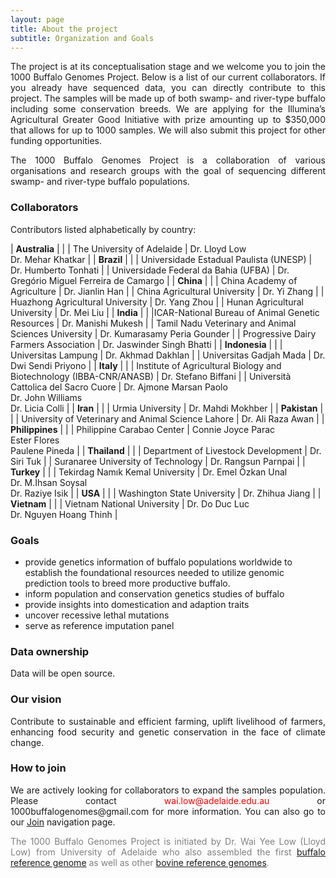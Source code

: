 ```yaml
---
layout: page
title: About the project
subtitle: Organization and Goals
---
```


<p><div style="text-align: justify">
The project is at its conceptualisation stage and we welcome you to join the 1000 Buffalo Genomes Project. Below is a list of our current collaborators. If you already have sequenced data, you can directly contribute to this project. The samples will be made up of both swamp- and river-type buffalo including some conservation breeds. We are applying for the Illumina’s Agricultural Greater Good Initiative with prize amounting up to $350,000 that allows for up to 1000 samples. We will also submit this project for other funding opportunities.
</div></p>

<p><div style="text-align: justify">
The 1000 Buffalo Genomes Project is a collaboration of various organisations and research groups with the goal of sequencing different swamp- and river-type buffalo populations.
</div></p>

### Collaborators

Contributors listed alphabetically by country: 

<!--
**Australia**\
The University of Adelaide- Dr. Lloyd Low, Dr. Mehar Khatkar\
**Brazil**\
Universidade Estadual Paulista (UNESP)- Dr. Humberto Tonhati\
Universidade Federal da Bahia (UFBA)- Dr. Gregório Miguel Ferreira de Camargo\
**China**\
China Academy of Agriculture-  Dr. Jianlin Han\
China Agricultural University- Dr. Yi Zhang\
Huazhong Agricultural University- Dr. Yang Zhou\
Hunan Agricultural University- Dr. Mei Liu\
**India**\
Tamil Nadu Veterinary and Animal Sciences University- Dr. Kumarasamy Peria Gounder\
Progressive Dairy Farmers Association- Dr. Jaswinder Singh Bhatti\
**Indonesia**\
Universitas Lampung- Dr. Akhmad Dakhlan\
Universitas Gadjah Mada- Dr. Dwi Sendi Priyono\
**Italy**\
Institute of Agricultural Biology and Biotechnology (IBBA-CNR/ANASB)- Dr. Stefano Biffani\
Università Cattolica del Sacro Cuore- Dr. Ajmone Marsan Paolo, Dr. John Williams, Dr. Licia Colli\
**Iran**\
Urmia University- Dr. Mahdi Mokhber\
**Pakistan**\
University of Veterinary and Animal Science Lahore- Dr. Ali Raza Awan\
**Philippines**\
Philippine Carabao Center- Connie Joyce Parac, Ester Flores, Paulene Pineda\
**Thailand**\
Department of Livestock Development- Dr. Siri Tuk\
Suranaree University of Technology- Dr. Rangsun Parnpai\
**Turkey**\
Tekirdag Namık Kemal University-  Dr. Emel Özkan Unal, Dr. M.İhsan Soysal, Dr. Raziye Isik\
**USA**\
Washington State University- Dr. Zhihua Jiang\
**Vietnam**\
Vietnam National University- Dr. Do Duc Luc, Dr. Nguyen Hoang Thinh
-->


| **Australia** |  |
| The University of Adelaide | Dr. Lloyd Low<br>Dr. Mehar Khatkar |
| **Brazil** |  |
| Universidade Estadual Paulista (UNESP) | Dr. Humberto Tonhati |
| Universidade Federal da Bahia (UFBA) | Dr. Gregório Miguel Ferreira de Camargo |
| **China** |  |
| China Academy of Agriculture | Dr. Jianlin Han |
| China Agricultural University | Dr. Yi Zhang |
| Huazhong Agricultural University | Dr. Yang Zhou |
| Hunan Agricultural University | Dr. Mei Liu |
| **India** |  |
|ICAR-National Bureau of Animal Genetic Resources | Dr. Manishi Mukesh |
| Tamil Nadu Veterinary and Animal Sciences University | Dr. Kumarasamy Peria Gounder |
| Progressive Dairy Farmers Association | Dr. Jaswinder Singh Bhatti |
| **Indonesia** |  |
| Universitas Lampung | Dr. Akhmad Dakhlan |
| Universitas Gadjah Mada | Dr. Dwi Sendi Priyono |
| **Italy** |  |
| Institute of Agricultural Biology and Biotechnology (IBBA-CNR/ANASB) | Dr. Stefano Biffani |
| Università Cattolica del Sacro Cuore | Dr. Ajmone Marsan Paolo<br>Dr. John Williams<br>Dr. Licia Colli |
| **Iran** |  |
| Urmia University | Dr. Mahdi Mokhber |
| **Pakistan** |  |
| University of Veterinary and Animal Science Lahore | Dr. Ali Raza Awan |
| **Philippines** |  |
| Philippine Carabao Center | Connie Joyce Parac<br>Ester Flores<br>Paulene Pineda |
| **Thailand** |  |
| Department of Livestock Development | Dr. Siri Tuk |
| Suranaree University of Technology | Dr. Rangsun Parnpai |
| **Turkey** |  |
| Tekirdag Namık Kemal University | Dr. Emel Özkan Unal<br>Dr. M.İhsan Soysal<br>Dr. Raziye Isik |
| **USA** |  |
| Washington State University | Dr. Zhihua Jiang |
| **Vietnam** |  |
| Vietnam National University | Dr. Do Duc Luc<br>Dr. Nguyen Hoang Thinh |



### Goals

- provide genetics information of buffalo populations worldwide to establish the foundational resources needed to utilize genomic prediction tools to breed more productive buffalo.
- inform population and conservation genetics studies of buffalo
- provide insights into domestication and adaption traits
- uncover recessive lethal mutations
- serve as reference imputation panel

### Data ownership

<div style="text-align: justify">
Data will be open source.
</div>

### Our vision

<div style="text-align: justify">
Contribute to sustainable and efficient farming, uplift livelihood of farmers, enhancing food security and genetic conservation in the face of climate change.
</div>

### How to join

<div style="text-align: justify">
We are actively looking for collaborators to expand the samples population. Please contact <span style="color:red">wai.low@adelaide.edu.au</span> or 1000buffalogenomes@gmail.com for more information. You can also go to our <a href="https://1000buffalogenomes.github.io/join/">Join</a> navigation page.
</div>

<p> <div style="text-align: justify"> <span style="color:gray">
The 1000 Buffalo Genomes Project is initiated by Dr. Wai Yee Low (Lloyd Low) from University of Adelaide who also assembled the first <a href="https://www.nature.com/articles/s41467-018-08260-0">buffalo reference genome</a> as well as other <a href="https://www.nature.com/articles/s41467-020-15848-y">bovine reference genomes</a>.</span>
